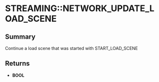 # STREAMING::NETWORK_UPDATE_LOAD_SCENE

## Summary
Continue a load scene that was started with START_LOAD_SCENE

## Returns
* **BOOL**